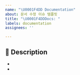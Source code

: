 ```yaml
---
name: "\U0001F4DD Documentation"
about: 문서 수정 이슈 템플릿
title: "\U0001F4DDDocs: "
labels: documentation
assignees: ''

---
```


## 📌 Description
- 
-

